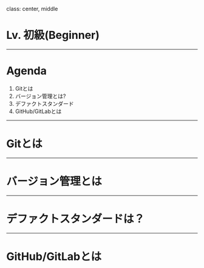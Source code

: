 class: center, middle
# Lv. 初級(Beginner)

---
# Agenda

1. Gitとは
2. バージョン管理とは?
3. デファクトスタンダード
4. GitHub/GitLabとは

---
# Gitとは

---
# バージョン管理とは

---
# デファクトスタンダードは？

---
# GitHub/GitLabとは
